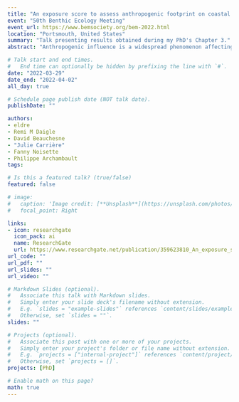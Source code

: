 ```yaml
---
title: "An exposure score to assess anthropogenic footprint on coastal ecosystems at the local scale"
event: "50th Benthic Ecology Meeting"
event_url: https://www.bemsociety.org/bem-2022.html
location: "Portsmouth, United States"
summary: "Talk presenting results obtained during my PhD's Chapter 3."
abstract: "Anthropogenic influence is a widespread phenomenon affecting coastal ecosystems, the majority of which bears various cooccurring human activities. The exposure and vulnerability of ecological communities and habitats to multiple human activities are promising indicators of the state of coastal benthic ecosystem worldwide. In this study, we developed an anthropogenic exposure score using a particle diffusion model and fishing events data for seven human activities: mussel aquaculture, sediment dredging, runoff from city and industries, sewer discharge, commercial shipping, artificial structures and coastal fisheries. This score was applied to ecosystems in the region of Sept-Îles (Québec, Canada), a major industrial harbour area in the Gulf of St. Lawrence and the fifth Canadian commercial harbour. Cumulative score was low to moderate throughout the studied area, with some localized regions showing higher values (‘hotspots’). Using exposure scores as predictors in a regression model, a significant portion of the benthic community structure was explained, giving evidence to ecological links between exposure and species vulnerability to human activities. By using these scores in environmental assessments, we hope to increase their efficiency for local stakeholders, even more in ecosystems where available ecological data is limited and to further pave the way towards holistic and integrated ecological management."

# Talk start and end times.
#   End time can optionally be hidden by prefixing the line with `#`.
date: "2022-03-29"
date_end: "2022-04-02"
all_day: true

# Schedule page publish date (NOT talk date).
publishDate: ""

authors:
- eldre
- Remi M Daigle
- David Beauchesne
- "Julie Carrière"
- Fanny Noisette
- Philippe Archambault
tags:

# Is this a featured talk? (true/false)
featured: false

# image:
#   caption: 'Image credit: [**Unsplash**](https://unsplash.com/photos/bzdhc5b3Bxs)'
#   focal_point: Right

links:
- icon: researchgate
  icon_pack: ai
  name: ResearchGate
  url: https://www.researchgate.net/publication/359623810_An_exposure_score_to_assess_anthropogenic_footprint_on_coastal_ecosystems_at_the_local_scale
url_code: ""
url_pdf: ""
url_slides: ""
url_video: ""

# Markdown Slides (optional).
#   Associate this talk with Markdown slides.
#   Simply enter your slide deck's filename without extension.
#   E.g. `slides = "example-slides"` references `content/slides/example-slides.md`.
#   Otherwise, set `slides = ""`.
slides: ""

# Projects (optional).
#   Associate this post with one or more of your projects.
#   Simply enter your project's folder or file name without extension.
#   E.g. `projects = ["internal-project"]` references `content/project/deep-learning/index.md`.
#   Otherwise, set `projects = []`.
projects: [PhD]

# Enable math on this page?
math: true
---
```

